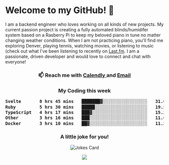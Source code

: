 <h1> Welcome to my GitHub! 👋 </h1>


  I am a backend engineer who loves working on all kinds of new projects. My current passion project is creating a fully automated blinds/humidifer system based on a Rasberry Pi to keep my beloved piano in tune no matter changing weather conditions. When I am not practicing piano, you'll find me exploring Denver, playing tennis, watching movies, or listening to music (check out what I've been listening to recently on [Last.fm](https://www.last.fm/user/mballa000). I am a passionate, driven developer and would love to connect and chat with everyone!

<h3 align = "center"> 📫 Reach me with <a href = "https://calendly.com/msbrandt00/30min"> Calendly </a> and <a href="mailto:msbrandt00@gmail.com">Email</a> 
 </h3>


 
<div align = "center"
[![Anurag's GitHub stats](https://github-readme-stats.vercel.app/api?username=mbrandt00)](https://github.com/anuraghazra/github-readme-stats)
          </div>
<h3 align="center">
  My Coding this week
<!--START_SECTION:waka-->

```txt
Svelte       8 hrs 45 mins   ███████▓░░░░░░░░░░░░░░░░░   31.03 %
Ruby         5 hrs 30 mins   █████░░░░░░░░░░░░░░░░░░░░   19.53 %
TypeScript   4 hrs 17 mins   ███▓░░░░░░░░░░░░░░░░░░░░░   15.21 %
Other        3 hrs 16 mins   ███░░░░░░░░░░░░░░░░░░░░░░   11.60 %
Docker       3 hrs 10 mins   ██▓░░░░░░░░░░░░░░░░░░░░░░   11.28 %
```

<!--END_SECTION:waka-->

### A little joke for you!

![Jokes Card](https://readme-jokes.vercel.app/api?hideBorder)

<a href="https://www.linkedin.com/in/mbrandt00/"><img src="https://img.shields.io/badge/linkedin-%230077B5.svg?&style=for-the-badge&logo=linkedin&logoColor=white" /></a>
